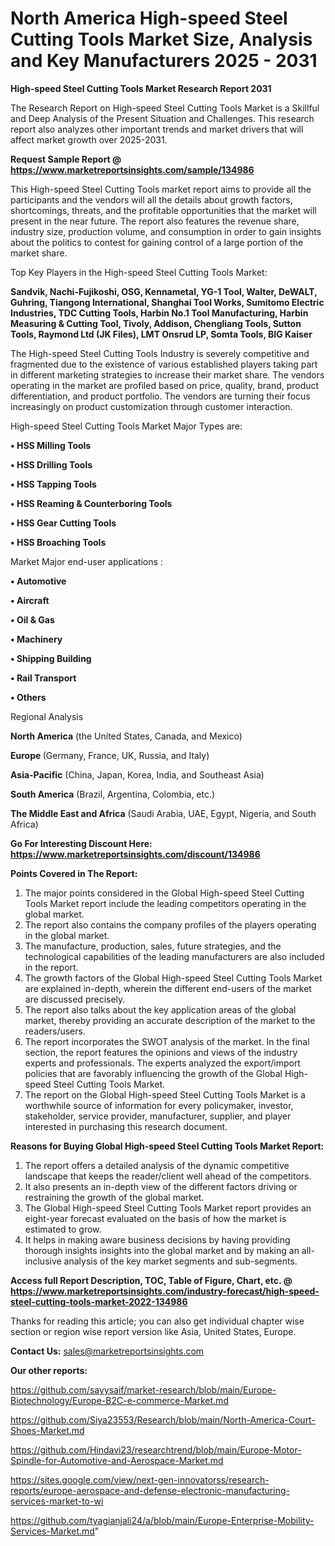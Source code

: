  # North America High-speed Steel Cutting Tools Market Size, Analysis and Key Manufacturers 2025 - 2031

<strong>High-speed Steel Cutting Tools Market Research Report 2031</strong>

The Research Report on High-speed Steel Cutting Tools Market is a Skillful and Deep Analysis of the Present Situation and Challenges. This research report also analyzes other important trends and market drivers that will affect market growth over 2025-2031.

<strong>Request Sample Report @ <a href=https://www.marketreportsinsights.com/sample/134986>https://www.marketreportsinsights.com/sample/134986</a></strong>

This High-speed Steel Cutting Tools market report aims to provide all the participants and the vendors will all the details about growth factors, shortcomings, threats, and the profitable opportunities that the market will present in the near future. The report also features the revenue share, industry size, production volume, and consumption in order to gain insights about the politics to contest for gaining control of a large portion of the market share.

Top Key Players in the High-speed Steel Cutting Tools Market:

<strong>Sandvik, Nachi-Fujikoshi, OSG, Kennametal, YG-1 Tool, Walter, DeWALT, Guhring, Tiangong International, Shanghai Tool Works, Sumitomo Electric Industries, TDC Cutting Tools, Harbin No.1 Tool Manufacturing, Harbin Measuring & Cutting Tool, Tivoly, Addison, Chengliang Tools, Sutton Tools, Raymond Ltd (JK Files), LMT Onsrud LP, Somta Tools, BIG Kaiser</strong>

The High-speed Steel Cutting Tools Industry is severely competitive and fragmented due to the existence of various established players taking part in different marketing strategies to increase their market share. The vendors operating in the market are profiled based on price, quality, brand, product differentiation, and product portfolio. The vendors are turning their focus increasingly on product customization through customer interaction.

High-speed Steel Cutting Tools Market Major Types are:

<strong>• HSS Milling Tools

• HSS Drilling Tools

• HSS Tapping Tools

• HSS Reaming & Counterboring Tools

• HSS Gear Cutting Tools

• HSS Broaching Tools</strong>

Market Major end-user applications :

<strong>• Automotive

• Aircraft

• Oil & Gas

• Machinery

• Shipping Building

• Rail Transport

• Others</strong>

Regional Analysis

</u><strong><b>North America</b></strong> (the United States, Canada, and Mexico)

<strong><b>Europe </b></strong>(Germany, France, UK, Russia, and Italy)

<strong><b>Asia-Pacific</b></strong> (China, Japan, Korea, India, and Southeast Asia)

<strong><b>South America</b></strong> (Brazil, Argentina, Colombia, etc.)

<strong><b>The Middle East and Africa</b></strong> (Saudi Arabia, UAE, Egypt, Nigeria, and South Africa)

<strong>Go For Interesting Discount Here: <a href=https://www.marketreportsinsights.com/discount/134986>https://www.marketreportsinsights.com/discount/134986</a></strong>

<strong>Points Covered in The Report:</strong>
<ol>
  <li>The major points considered in the Global High-speed Steel Cutting Tools Market report include the leading competitors operating in the global market.</li>
  <li>The report also contains the company profiles of the players operating in the global market.</li>
  <li>The manufacture, production, sales, future strategies, and the technological capabilities of the leading manufacturers are also included in the report.</li>
  <li>The growth factors of the Global High-speed Steel Cutting Tools Market are explained in-depth, wherein the different end-users of the market are discussed precisely.</li>
  <li>The report also talks about the key application areas of the global market, thereby providing an accurate description of the market to the readers/users.</li>
  <li>The report incorporates the SWOT analysis of the market. In the final section, the report features the opinions and views of the industry experts and professionals. The experts analyzed the export/import policies that are favorably influencing the growth of the Global High-speed Steel Cutting Tools Market.</li>
  <li>The report on the Global High-speed Steel Cutting Tools Market is a worthwhile source of information for every policymaker, investor, stakeholder, service provider, manufacturer, supplier, and player interested in purchasing this research document.</li>
</ol>
<strong>Reasons for Buying Global High-speed Steel Cutting Tools Market Report:</strong>

<ol>
  <li>The report offers a detailed analysis of the dynamic competitive landscape that keeps the reader/client well ahead of the competitors.</li>
  <li>It also presents an in-depth view of the different factors driving or restraining the growth of the global market.</li>
  <li>The Global High-speed Steel Cutting Tools Market report provides an eight-year forecast evaluated on the basis of how the market is estimated to grow.</li>
  <li>It helps in making aware business decisions by having providing thorough insights insights into the global market and by making an all-inclusive analysis of the key market segments and sub-segments.</li>
</ol>
<strong>Access full Report Description, TOC, Table of Figure, Chart, etc. @ <a href=https://www.marketreportsinsights.com/industry-forecast/high-speed-steel-cutting-tools-market-2022-134986>https://www.marketreportsinsights.com/industry-forecast/high-speed-steel-cutting-tools-market-2022-134986</a></strong>


Thanks for reading this article; you can also get individual chapter wise section or region wise report version like Asia, United States, Europe.

<strong>Contact Us:</strong>
sales@marketreportsinsights.com

<strong>Our other reports:</strong>

<a href=https://github.com/sayysaif/market-research/blob/main/Europe-Biotechnology/Europe-B2C-e-commerce-Market.md>https://github.com/sayysaif/market-research/blob/main/Europe-Biotechnology/Europe-B2C-e-commerce-Market.md</a>

<a href=https://github.com/Siya23553/Research/blob/main/North-America-Court-Shoes-Market.md>https://github.com/Siya23553/Research/blob/main/North-America-Court-Shoes-Market.md</a>

<a href=https://github.com/Hindavi23/researchtrend/blob/main/Europe-Motor-Spindle-for-Automotive-and-Aerospace-Market.md>https://github.com/Hindavi23/researchtrend/blob/main/Europe-Motor-Spindle-for-Automotive-and-Aerospace-Market.md</a>

<a href=https://sites.google.com/view/next-gen-innovatorss/research-reports/europe-aerospace-and-defense-electronic-manufacturing-services-market-to-wi>https://sites.google.com/view/next-gen-innovatorss/research-reports/europe-aerospace-and-defense-electronic-manufacturing-services-market-to-wi</a>

<a href=https://github.com/tyagianjali24/a/blob/main/Europe-Enterprise-Mobility-Services-Market.md>https://github.com/tyagianjali24/a/blob/main/Europe-Enterprise-Mobility-Services-Market.md</a>"
